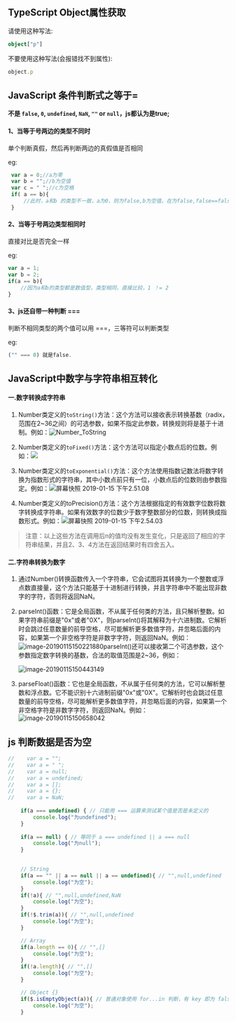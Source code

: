 ## TypeScript Object属性获取

请使用这种写法:

```typescript
object["p"]
```

不要使用这种写法(会报错找不到属性):

```typescript
object.p
```



## JavaScript 条件判断式之等于=

**不是 `false`, `0`, `undefined`, `NaN`, `""` or `null`，js都认为是true;**

#### 1、当等于号两边的类型不同时

单个判断真假，然后再判断两边的真假值是否相同

eg:

```javascript
 var a = 0;//a为零
 var b = "";//b为空值
 var c = " ";//c为空格
 if( a == b){
     //此时，a和b 的类型不一致，a为0，则为false,b为空值，在为false,false==false,条件满足，进入
 }
```

#### 2、当等于号两边类型相同时

直接对比是否完全一样

eg:

```javascript
var a = 1;
var b = 2;
if(a == b){
    //因为a和b的类型都是数值型，类型相同，直接比较，1 ！= 2
}
```

 

#### 3、js还自带一种判断   ===

判断不相同类型的两个值可以用 ===，三等符可以判断类型

eg:

```javascript
("" === 0) 就是false.
```





## JavaScript中数字与字符串相互转化

#### 一.数字转换成字符串

1. Number类定义的`toString()`方法：这个方法可以接收表示转换基数（radix，范围在2~36之间）的可选参数，如果不指定此参数，转换规则将是基于十进制。例如：![Number_ToString](http://img-note.wuqianlin.cn/img-md/2019-01-15-064423.png)

   

2. Number类定义的`toFixed()`方法：这个方法可以指定小数点后的位数。例如：![](http://img-note.wuqianlin.cn/img-md/2019-01-15-064617.png)

   

3. Number类定义的`toExponential()`方法：这个方法使用指数记数法将数字转换为指数形式的字符串，其中小数点前只有一位，小数点后的位数则由参数指定。例如：![屏幕快照 2019-01-15 下午2.51.08](http://img-note.wuqianlin.cn/img-md/2019-01-15-065146.png)

   

4. Number类定义的toPrecision()方法：这个方法根据指定的有效数字位数将数字转换成字符串。如果有效数字的位数少于数字整数部分的位数，则转换成指数形式。例如：![屏幕快照 2019-01-15 下午2.54.03](http://img-note.wuqianlin.cn/img-md/2019-01-15-065420.png)

> 注意：以上这些方法在调用后n的值均没有发生变化，只是返回了相应的字符串结果，并且2、3、4方法在返回结果时有四舍五入。



#### 二.字符串转换为数字

1. 通过Number()转换函数传入一个字符串，它会试图将其转换为一个整数或浮点数直接量，这个方法只能基于十进制进行转换，并且字符串中不能出现非数字的字符，否则将返回NaN。



2. parseInt()函数：它是全局函数，不从属于任何类的方法，且只解析整数。如果字符串前缀是"0x"或者"0X"，则parseInt()将其解释为十六进制数。它解析时会跳过任意数量的前导空格，尽可能解析更多数值字符，并忽略后面的内容，如果第一个非空格字符是非数字字符，则返回NaN。例如：![image-20190115150221880](http://img-note.wuqianlin.cn/img-md/2019-01-15-070222.png)parseInt()还可以接收第二个可选参数，这个参数指定数字转换的基数，合法的取值范围是2~36，例如：

   ![image-20190115150443149](http://img-note.wuqianlin.cn/img-md/2019-01-15-070443.png)



3. parseFloat()函数：它也是全局函数，不从属于任何类的方法，它可以解析整数和浮点数。它不能识别十六进制前缀"0x"或"0X"。它解析时也会跳过任意数量的前导空格，尽可能解析更多数值字符，并忽略后面的内容，如果第一个非空格字符是非数字字符，则返回NaN。例如：![image-20190115150658042](http://img-note.wuqianlin.cn/img-md/2019-01-15-070658.png)



## js 判断数据是否为空

```javascript
//    var a = "";
//    var a = " ";
//    var a = null;
//    var a = undefined;
//    var a = [];
//    var a = {};
//    var a = NaN;
    
    if(a === undefined) { // 只能用 === 运算来测试某个值是否是未定义的
        console.log("为undefined");
    }
    
    if(a == null) { // 等同于 a === undefined || a === null
        console.log("为null");
    }

    
    // String    
    if(a == "" || a == null || a == undefined){ // "",null,undefined
        console.log("为空");
    }
    if(!a){ // "",null,undefined,NaN
        console.log("为空"); 
    }
    if(!$.trim(a)){ // "",null,undefined
        console.log("为空");
    }

    // Array
    if(a.length == 0){ // "",[]
        console.log("为空");
    }
    if(!a.length){ // "",[]
        console.log("为空");
    }

    // Object {}
    if($.isEmptyObject(a)){ // 普通对象使用 for...in 判断，有 key 即为 false
        console.log("为空");
    }
```
